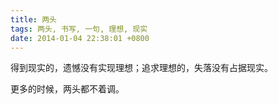 ```yaml
---
title: 两头
tags: 两头, 书写, 一句, 理想, 现实
date: 2014-01-04 22:38:01 +0800
---
```



得到现实的，遗憾没有实现理想；追求理想的，失落没有占据现实。

更多的时候，两头都不着调。

